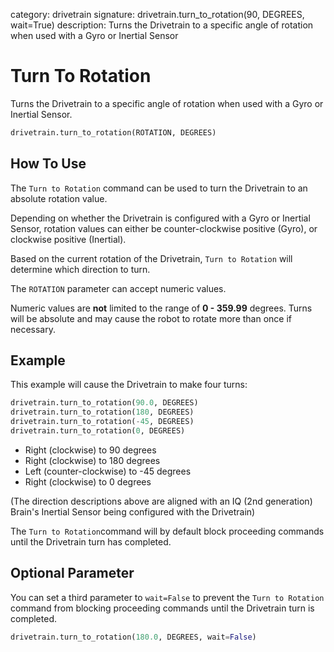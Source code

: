 category: drivetrain
signature: drivetrain.turn_to_rotation(90, DEGREES, wait=True)
description: Turns the Drivetrain to a specific angle of rotation when used with a Gyro or Inertial Sensor  

# Turn To Rotation

Turns the Drivetrain to a specific angle of rotation when used with a Gyro or Inertial Sensor.

```python
drivetrain.turn_to_rotation(ROTATION, DEGREES)
```

## How To Use

The `Turn to Rotation` command can be used to turn the Drivetrain to an absolute rotation value.

Depending on whether the Drivetrain is configured with a Gyro or Inertial Sensor, rotation values can either be counter-clockwise positive (Gyro), or clockwise positive (Inertial).

Based on the current rotation of the Drivetrain, `Turn to Rotation` will determine which direction to turn.

The `ROTATION` parameter can accept numeric values.

Numeric values are **not** limited to the range of **0 - 359.99** degrees. Turns will be absolute and may cause the robot to rotate more than once if necessary.

## Example

This example will cause the Drivetrain to make four turns:

```python
drivetrain.turn_to_rotation(90.0, DEGREES)
drivetrain.turn_to_rotation(180, DEGREES)
drivetrain.turn_to_rotation(-45, DEGREES)
drivetrain.turn_to_rotation(0, DEGREES)
```

- Right (clockwise) to 90 degrees
- Right (clockwise) to 180 degrees
- Left (counter-clockwise) to -45 degrees
- Right (clockwise) to 0 degrees

(The direction descriptions above are aligned with an IQ (2nd generation) Brain's Inertial Sensor being configured with the Drivetrain)

The `Turn to Rotation`command will by default block proceeding commands until the Drivetrain turn has completed.

## Optional Parameter

You can set a third parameter to  `wait=False` to prevent the `Turn to Rotation` command from blocking proceeding commands until the Drivetrain turn is completed.

```python
drivetrain.turn_to_rotation(180.0, DEGREES, wait=False)
```

<advanced>
</advanced>
